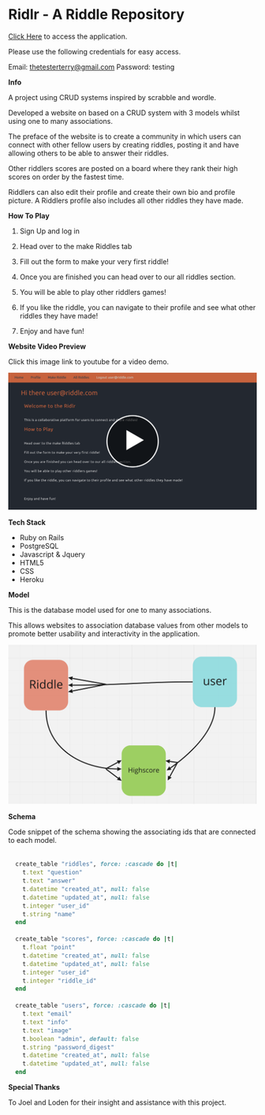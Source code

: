 # Ridlr - A Riddle Repository

[Click Here](https://riddlingriddler.herokuapp.com/) to access the application.

Please use the following credentials for easy access.

Email: thetesterterry@gmail.com
Password: testing

**Info**

A project using CRUD systems inspired by scrabble and wordle. 

Developed a website on based on a CRUD system with 3 models whilst using one to many associations. 

The preface of the website is to create a community in which users can connect with other fellow users by creating riddles, posting it and have allowing others to be able to answer their riddles. 

Other riddlers scores are posted on a board where they rank their high scores on order by the fastest time.

Riddlers can also edit their profile and create their own bio and profile picture. A Riddlers profile also includes all other riddles they have made.

**How To Play**

1. Sign Up and log in

1. Head over to the make Riddles tab

1. Fill out the form to make your very first riddle!

1. Once you are finished you can head over to our all riddles section.

1. You will be able to play other riddlers games!

1. If you like the riddle, you can navigate to their profile and see what other riddles they have made!

1. Enjoy and have fun!


**Website Video Preview**

Click this image link to youtube for a video demo.

[![Link to video](Playbutton.png)](https://youtu.be/evxHLmFtDXs)

**Tech Stack**

* Ruby on Rails
* PostgreSQL
* Javascript & Jquery
* HTML5
* CSS
* Heroku

**Model**

This is the database model used for one to many associations. 

This allows websites to association database values from other models to promote better usability and interactivity in the application.

![Database models](model.png)

**Schema**

Code snippet of the schema showing the associating ids that are connected to each model.

```ruby

  create_table "riddles", force: :cascade do |t|
    t.text "question"
    t.text "answer"
    t.datetime "created_at", null: false
    t.datetime "updated_at", null: false
    t.integer "user_id"
    t.string "name"
  end

  create_table "scores", force: :cascade do |t|
    t.float "point"
    t.datetime "created_at", null: false
    t.datetime "updated_at", null: false
    t.integer "user_id"
    t.integer "riddle_id"
  end

  create_table "users", force: :cascade do |t|
    t.text "email"
    t.text "info"
    t.text "image"
    t.boolean "admin", default: false
    t.string "password_digest"
    t.datetime "created_at", null: false
    t.datetime "updated_at", null: false
  end

```

**Special Thanks**

To Joel and Loden for their insight and assistance with this project.

